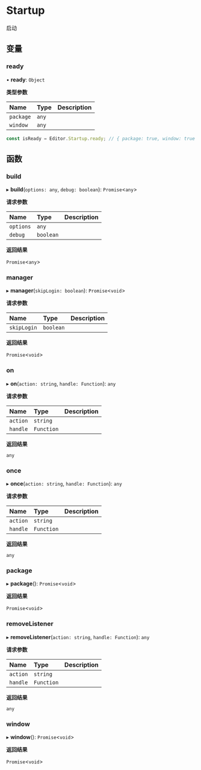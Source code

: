 # Startup

启动

## 变量

### ready

• **ready**: `Object`

**类型参数**

| Name      | Type  | Description |
| :-------- | :---- | ----------- |
| `package` | `any` |             |
| `window`  | `any` |             |

```typescript
const isReady = Editor.Startup.ready; // { package: true, window: true }
```

## 函数

### build

▸ **build**(`options: any`, `debug: boolean`): `Promise`<`any`\>

**请求参数**

| Name      | Type      | Description |
| :-------- | :-------- | ----------- |
| `options` | `any`     |             |
| `debug`   | `boolean` |             |

**返回结果**

`Promise`<`any`\>



### manager

▸ **manager**(`skipLogin: boolean`): `Promise`<`void`\>

**请求参数**

| Name        | Type      | Description |
| :---------- | :-------- | ----------- |
| `skipLogin` | `boolean` |             |

**返回结果**

`Promise`<`void`\>



### on

▸ **on**(`action: string`, `handle: Function`): `any`

**请求参数**

| Name     | Type       | Description |
| :------- | :--------- | ----------- |
| `action` | `string`   |             |
| `handle` | `Function` |             |

**返回结果**

`any`



### once

▸ **once**(`action: string`, `handle: Function`): `any`

**请求参数**

| Name     | Type       | Description |
| :------- | :--------- | ----------- |
| `action` | `string`   |             |
| `handle` | `Function` |             |

**返回结果**

`any`



### package

▸ **package**(): `Promise`<`void`\>

**返回结果**

`Promise`<`void`\>



### removeListener

▸ **removeListener**(`action: string`, `handle: Function`): `any`

**请求参数**

| Name     | Type       | Description |
| :------- | :--------- | ----------- |
| `action` | `string`   |             |
| `handle` | `Function` |             |

**返回结果**

`any`



### window

▸ **window**(): `Promise`<`void`\>

**返回结果**

`Promise`<`void`\>


